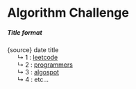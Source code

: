 # Algorithm Challenge

##### Title format
{source} date title<br/>&nbsp;&nbsp;&nbsp;&nbsp;&nbsp;&nbsp;↳ 1 : [leetcode](leetcode.com)<br/>&nbsp;&nbsp;&nbsp;&nbsp;&nbsp;&nbsp;↳ 2 : [programmers](https://programmers.co.kr/)<br/>&nbsp;&nbsp;&nbsp;&nbsp;&nbsp;&nbsp;↳ 3 : [algospot](https://algospot.com/)<br/>&nbsp;&nbsp;&nbsp;&nbsp;&nbsp;&nbsp;↳ 4 : etc...
